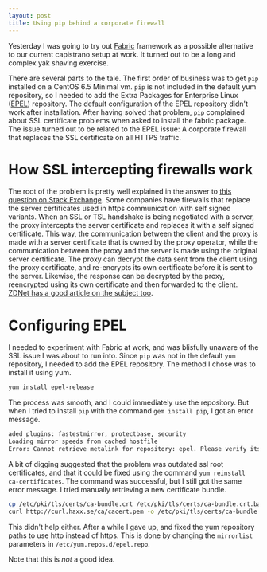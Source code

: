```yaml
---
layout: post
title: Using pip behind a corporate firewall
---
```


Yesterday I was going to try out [Fabric][1] framework as a possible alternative to our current capistrano setup at work. It turned out to be a long and complex yak shaving exercise.

There are several parts to the tale. The first order of business was to get `pip` installed on a CentOS 6.5 Minimal vm. `pip` is not included in the default yum repository, so I needed to add the Extra Packages for Enterprise Linux ([EPEL][2]) repository. The default configuration of the EPEL repository didn't work after installation. After having solved that problem, `pip` complained about SSL certificate problems when asked to install the fabric package. The issue turned out to be related to the EPEL issue: A corporate firewall that replaces the SSL certificate on all HTTPS traffic.

How SSL intercepting firewalls work
===================================
The root of the problem is pretty well explained in the answer to [this question on Stack Exchange][3]. Some companies have firewalls that replace the server certificates used in https communication with self signed variants. When an SSL or TSL handshake is being negotiated with a server, the proxy intercepts the server certificate and replaces it with a self signed certificate. This way, the communication between the client and the proxy is made with a server certificate that is owned by the proxy operator, while the communication between the proxy and the server is made using the original server certificate.
The proxy can decrypt the data sent from the client using the proxy certificate, and re-encrypts its own certificate before it is sent to the server. Likewise, the response can be decrypted by the proxy, reencrypted using its own certificate and then forwarded to the client. [ZDNet has a good article on the subject too][4].

Configuring EPEL
================

I needed to experiment with Fabric at work, and was blisfully unaware of the SSL issue I was about to run into. Since `pip` was not in the default `yum` repository, I needed to add the EPEL repository. The method I chose was to install it using yum.

```bash
yum install epel-release
```

The process was smooth, and I could immediately use the repository. But when I tried to install `pip` with the command `gem install pip`, I got an error message.

```bash
aded plugins: fastestmirror, protectbase, security
Loading mirror speeds from cached hostfile
Error: Cannot retrieve metalink for repository: epel. Please verify its path and try again
```

A bit of digging suggested that the problem was outdated ssl root certificates, and that it could be fixed using the command `yum reinstall ca-certificates`. The command was successful, but I still got the same error message. I tried manually retrieving a new certificate bundle.

```bash
cp /etc/pki/tls/certs/ca-bundle.crt /etc/pki/tls/certs/ca-bundle.crt.bak
curl http://curl.haxx.se/ca/cacert.pem -o /etc/pki/tls/certs/ca-bundle.crt
```

This didn't help either. After a while I gave up, and fixed the yum repository paths to use http instead of https. This is done by changing the `mirrorlist` parameters in `/etc/yum.repos.d/epel.repo`.

Note that this is *not* a good idea.


[1]: http://www.fabfile.org/
[2]: https://fedoraproject.org/wiki/EPEL
[3]: http://security.stackexchange.com/questions/3778/getting-self-signed-ssl-certificates-for-all-https-connections-made-from-some-pr
[4]: http://www.zdnet.com/article/how-the-nsa-and-your-boss-can-intercept-and-break-ssl/